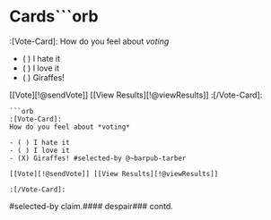 # Cards```orb
:[Vote-Card]:
How do you feel about *voting*

- ( ) I hate it
- ( ) I love it
- ( ) Giraffes!

[[Vote][!@sendVote]] [[View Results][!@viewResults]]
:[/Vote-Card]:
```
```orb
:[Vote-Card]:
How do you feel about *voting*

- ( ) I hate it
- ( ) I love it
- (X) Giraffes! #selected-by @~barpub-tarber

[[Vote][!@sendVote]] [[View Results][!@viewResults]]

:[/Vote-Card]:
```
#selected-by claim.#### despair### contd.